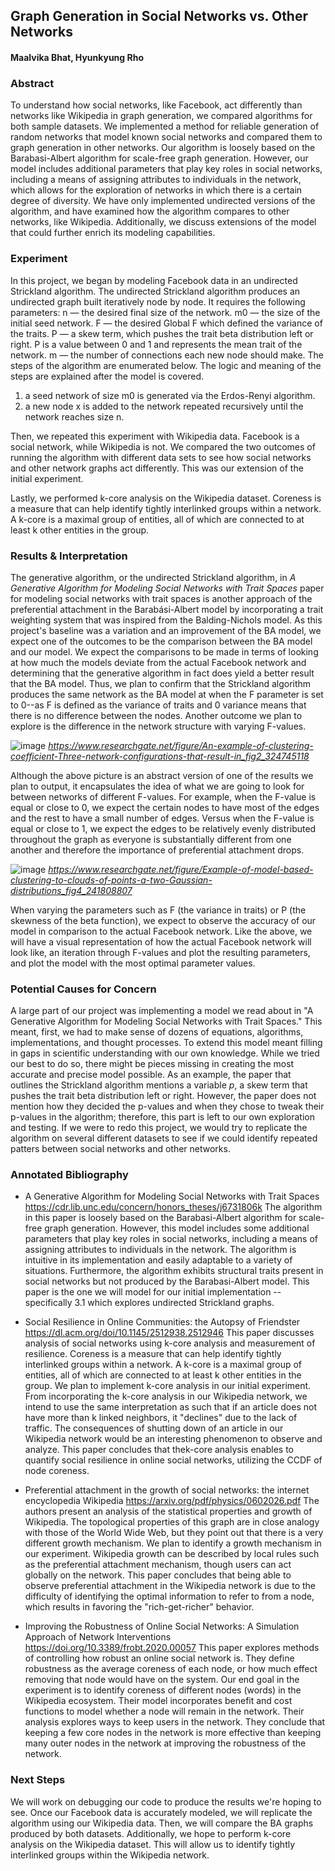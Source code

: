 ## Graph Generation in Social Networks vs. Other Networks
#### Maalvika Bhat, Hyunkyung Rho

### Abstract
To understand how social networks, like Facebook, act differently than networks like Wikipedia in graph generation, we compared algorithms for both sample datasets. We implemented a method for reliable generation of random networks that model known social networks and compared them to graph generation in other networks. Our algorithm is loosely based on the Barabasi-Albert algorithm for scale-free graph generation. However, our model includes additional parameters that play key roles in social networks, including a means of assigning attributes to individuals in the network, which allows for the exploration of networks in which there is a certain degree of
diversity. We have only implemented undirected versions of the algorithm, and have examined how the algorithm compares to other networks, like Wikipedia. Additionally, we discuss extensions of the model that could further enrich its modeling capabilities. 

### Experiment
In this project, we began by modeling Facebook data in an undirected Strickland algorithm. 
The undirected Strickland algorithm produces an undirected graph built iteratively node by node. It requires the following parameters: 
n — the desired final size of the network.
m0 — the size of the initial seed network.
F — the desired Global F which defined the variance of the traits.
P — a skew term, which pushes the trait beta distribution left or right. P is a value between 0 and 1
and represents the mean trait of the network.
m — the number of connections each new node should make.
The steps of the algorithm are enumerated below. The logic and meaning of the steps are explained after
the model is covered.
1. a seed network of size m0 is generated via the Erdos-Renyi algorithm.
2. a new node x is added to the network repeated recursively until the network reaches size n.

Then, we repeated this experiment with Wikipedia data. Facebook is a social network, while Wikipedia is not. 
We compared the two outcomes of running the algorithm with different data sets to see how social networks and other network graphs act differently.
This was our extension of the initial experiment. 

Lastly, we performed k-core analysis on the Wikipedia dataset. Coreness is a measure that can help identify tightly interlinked groups within a network. 
A k-core is a maximal group of entities, all of which are connected to at least k other entities in the group. 

### Results & Interpretation
The generative algorithm, or the undirected Strickland algorithm, in *A Generative Algorithm for Modeling Social Networks with Trait Spaces*
 paper for modeling social networks with trait spaces is another approach of the preferential attachment in the Barabási-Albert model by incorporating a trait weighting system that was inspired from the Balding-Nichols model. As this project's baseline was a variation and an improvement of the BA model, we expect one of the outcomes to be the comparison between the BA model and our model. We expect the comparisons to be made in terms of looking at how much the models deviate from the actual Facebook network and determining that the generative algorithm in fact does yield a better result that the BA model. 
Thus, we plan to confirm that the Strickland algorithm produces the same network as the BA model at when the F parameter is set to 0--as F is defined as the variance of traits and 0 variance means that there is no difference between the nodes.
Another outcome we plan to explore is the difference in the network structure with varying F-values. 

![image](https://www.researchgate.net/profile/Guilherme-Ferraz-De-Arruda/publication/324745118/figure/fig2/AS:619148942012418@1524628019444/An-example-of-clustering-coefficient-Three-network-configurations-that-result-in.png)
*https://www.researchgate.net/figure/An-example-of-clustering-coefficient-Three-network-configurations-that-result-in_fig2_324745118*

Although the above picture is an abstract version of one of the results we plan to output, it encapsulates the idea of what we are going to look for between networks of different F-values. For example, when the F-value is equal or close to 0, we expect the certain nodes to have most of the edges and the rest to have a small number of edges. Versus when the F-value is equal or close to 1, we expect the edges to be relatively evenly distributed throughout the graph as everyone is substantially different from one another and therefore the importance of preferential attachment drops. 

![image](https://www.researchgate.net/profile/Daniela-Ushizima/publication/241808807/figure/fig4/AS:298711151333383@1448229696584/Example-of-model-based-clustering-to-clouds-of-points-a-two-Gaussian-distributions.png)
*https://www.researchgate.net/figure/Example-of-model-based-clustering-to-clouds-of-points-a-two-Gaussian-distributions_fig4_241808807*

When varying the parameters such as F (the variance in traits) or P (the skewness of the beta function), we expect to observe the accuracy of our model in comparison to the actual Facebook network. Like the above, we will have a visual representation of how the actual Facebook network will look like, an iteration through F-values and plot the resulting parameters, and plot the model with the most optimal parameter values.

### Potential Causes for Concern
A large part of our project was implementing a model we read about in "A Generative Algorithm for Modeling Social Networks with Trait Spaces." This meant, first, we had to make sense of dozens of equations, algorithms, implementations, and thought processes. To extend this model meant filling in gaps in scientific understanding with our own knowledge. While we tried our best to do so, there might be pieces missing in creating the most accurate and precise model possible. As an example, the paper that outlines the Strickland algorithm mentions a variable *p*, a skew term that pushes the trait beta distribution left or right. However, the paper does not mention how they decided the p-values and when they chose to tweak their p-values in the algorithm; therefore, this part is left to our own exploration and testing. If we were to redo this project, we would try to replicate the algorithm on several different datasets to see if we could identify repeated patters between social networks and other networks. 

### Annotated Bibliography 

- A Generative Algorithm for Modeling Social Networks with Trait Spaces https://cdr.lib.unc.edu/concern/honors_theses/j6731806k
The algorithm in this paper is loosely based on the Barabasi-Albert algorithm for scale-free graph generation. 
However, this model includes some additional parameters that play key roles in social networks, including a means of assigning attributes to individuals in the network.
The algorithm is intuitive in its implementation and easily adaptable to a variety of situations. 
Furthermore, the algorithm exhibits structural traits present in social networks but not produced by the Barabasi-Albert model. 
This paper is the one we will model for our initial implementation -- specifically 3.1 which explores undirected Strickland graphs. 

- Social Resilience in Online Communities: the Autopsy of Friendster 
https://dl.acm.org/doi/10.1145/2512938.2512946
This paper discusses analysis of social networks using k-core analysis and measurement of resilience. Coreness is a measure that can help identify tightly interlinked groups within a network. A k-core is a maximal group of entities, all of which are connected to at least k other entities in the group. 
We plan to implement k-core analysis in our initial experiment. From incorporating the k-core analysis in our Wikipedia network, we intend to use the same interpretation as such that if an article does not have more than k linked neighbors, it "declines" due to the lack of traffic. The consequences of shutting down of an article in our Wikipedia network would be an interesting phenomenon to observe and analyze. This paper concludes that thek-core analysis enables to quantify social resilience in online social networks, utilizing the CCDF of node coreness.
 
- Preferential attachment in the growth of social networks: the internet encyclopedia Wikipedia 
https://arxiv.org/pdf/physics/0602026.pdf
The authors present an analysis of the statistical properties and growth of Wikipedia. The topological properties of this graph are in close analogy with those of the World Wide Web, but they point out that there is a very different growth mechanism. We plan to identify a growth mechanism in our experiment. Wikipedia growth can be described by local rules such as the preferential attachment mechanism, though users can act globally on the network. This paper concludes that being able to observe preferential attachment in the Wikipedia network is due to the difficulty of identifying the optimal information to refer to from a node, which results in favoring the "rich-get-richer" behavior.
 
- Improving the Robustness of Online Social Networks: A Simulation Approach of Network Interventions 
https://doi.org/10.3389/frobt.2020.00057 
This paper explores methods of controlling how robust an online social network is. They define robustness as the average coreness of each node, or how much effect removing that node would have on the system. Our end goal in the experiment is to identify coreness of different nodes (words) in the Wikipedia ecosystem. Their model incorporates benefit and cost functions to model whether a node will remain in the network. Their analysis explores ways to keep users in the network. They conclude that keeping a few core nodes in the network is more effective than keeping many outer nodes in the network at improving the robustness of the network. 


### Next Steps
We will work on debugging our code to produce the results we're hoping to see. Once our Facebook data is accurately modeled, we will replicate the algorithm using our Wikipedia data. Then, we will compare the BA graphs produced by both datasets. Additionally, we hope to perform k-core analysis on the Wikipedia dataset. This will allow us to identify tightly interlinked groups within the Wikipedia network. 

